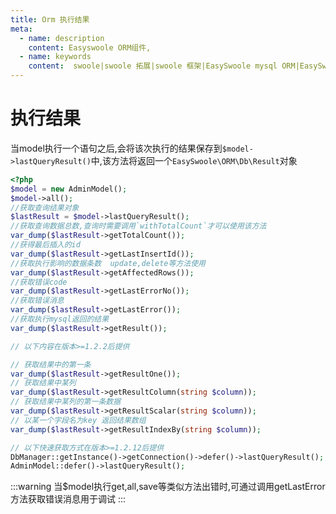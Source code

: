 ```yaml
---
title: Orm 执行结果
meta:
  - name: description
    content: Easyswoole ORM组件,
  - name: keywords
    content:  swoole|swoole 拓展|swoole 框架|EasySwoole mysql ORM|EasySwoole ORM|Swoole mysqli协程客户端|swoole ORM|Orm Invoke
---
```

# 执行结果

当model执行一个语句之后,会将该次执行的结果保存到`$model->lastQueryResult()`中,该方法将返回一个`EasySwoole\ORM\Db\Result`对象
    
```php
<?php
$model = new AdminModel();
$model->all();
//获取查询结果对象
$lastResult = $model->lastQueryResult();
//获取查询数据总数,查询时需要调用`withTotalCount`才可以使用该方法
var_dump($lastResult->getTotalCount());
//获得最后插入的id
var_dump($lastResult->getLastInsertId());
//获取执行影响的数据条数  update,delete等方法使用
var_dump($lastResult->getAffectedRows());
//获取错误code
var_dump($lastResult->getLastErrorNo());
//获取错误消息
var_dump($lastResult->getLastError());
//获取执行mysql返回的结果
var_dump($lastResult->getResult());

// 以下内容在版本>=1.2.2后提供

// 获取结果中的第一条
var_dump($lastResult->getResultOne());
// 获取结果中某列
var_dump($lastResult->getResultColumn(string $column));
// 获取结果中某列的第一条数据
var_dump($lastResult->getResultScalar(string $column));
// 以某一个字段名为key 返回结果数组
var_dump($lastResult->getResultIndexBy(string $column));

// 以下快速获取方式在版本>=1.2.12后提供
DbManager::getInstance()->getConnection()->defer()->lastQueryResult();
AdminModel::defer()->lastQueryResult();
```

:::warning
当$model执行get,all,save等类似方法出错时,可通过调用getLastError方法获取错误消息用于调试
:::
